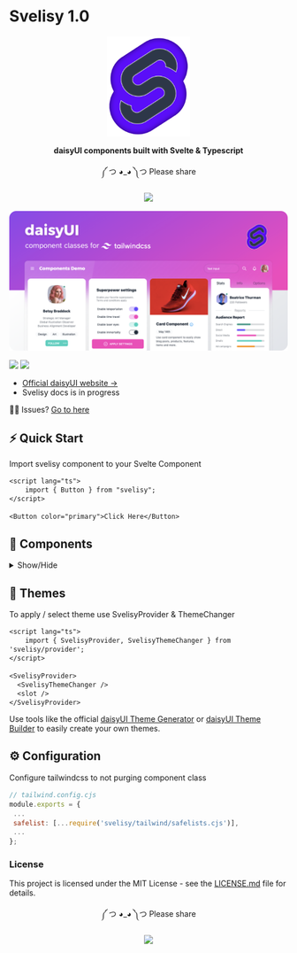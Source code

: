 
# Svelisy 1.0

<div align="center">
<img src="https://raw.githubusercontent.com/brilyyy/svelisy/main/media/logo.png" width="150" alt="Svelisy Logo" >

**daisyUI components built with Svelte & Typescript**
</div>

<div align="center">
  
༼ つ ◕_◕ ༽つ  Please share  
  
[![][tweet]][tweet-url]

</div>

![card-3](https://raw.githubusercontent.com/brilyyy/svelisy/main/media/banner.png)

[![][npm]][npm-url] [![][license]][license-url]

- [Official daisyUI website →](https://daisyui.com/)
- Svelisy docs is in progress

🙋‍♂️ Issues? [Go to here](https://github.com/brilyyy/svelisy/issues)

## ⚡️ Quick Start

Import svelisy component to your Svelte Component

```svelte
<script lang="ts">
    import { Button } from "svelisy";
</script>

<Button color="primary">Click Here</Button>
```

## 🌼 Components

<details>
  <summary>Show/Hide</summary>

- Actions

  - [x] Button
  - [x] Dropdown
  - [x] Modal
  - [x] Swap

- Data display

  - [x] Alert
  - [x] Avatar
  - [x] Badge
  - [x] Card
  - [x] Carousel
  - [x] Chat bubble
  - [x] Collapse
  - [x] Countdown
  - [x] Kbd
  - [x] Progress
  - [x] Radial progress
  - [x] Stat
  - [x] Table
  - [x] Toast
  - [x] Tooltip

- Data input
  - [x] Checkbox
  - [x] Text input
  - [x] Radio
  - [x] Range
  - [x] Rating
  - [x] Select
  - [x] Textarea
  - [x] Toggle
- Layout

  - [x] Artboard
  - [x] Button group
  - [x] Divider
  - [x] Drawer
  - [x] Footer
  - [x] Hero
  - [x] Indicator
  - [x] Input group
  - [x] Mask
  - [x] Stack

- Navigation

  - [x] Bottom Navigation
  - [x] Breadcrumbs
  - [x] Link
  - [x] Menu
  - [x] Navbar
  - [x] Pagination
  - [x] Steps
  - [x] Tab

- Mockup
  - [x] Code
  - [x] Phone
  - [x] Window

</details>

## 🌈 Themes

To apply / select theme use SvelisyProvider & ThemeChanger

```svelte
<script lang="ts">
    import { SvelisyProvider, SvelisyThemeChanger } from 'svelisy/provider';
</script>

<SvelisyProvider>
  <SvelisyThemeChanger />
  <slot />
</SvelisyProvider>
```

Use tools like the official <a href="https://daisyui.com/theme-generator/">daisyUI Theme Generator</a> or <a href="https://themes.ionevolve.com/">daisyUI Theme Builder</a> to easily create your own themes.

## ⚙️ Configuration

Configure tailwindcss to not purging component class

```js
// tailwind.config.cjs
module.exports = {
 ...
 safelist: [...require('svelisy/tailwind/safelists.cjs')],
 ...
};
```

### License

This project is licensed under the MIT License - see the [LICENSE.md](https://github.com/brilyyy/svelisy/blob/main/LICENSE) file for details.

<div align="center">
  
༼ つ ◕_◕ ༽つ  Please share  
  
[![][tweet]][tweet-url]

</div>

[npm]: https://badgen.net/github/tag/brilyyy/svelisy?label=version&color=green
[license]: https://badgen.net/github/license/brilyyy/svelisy?color=green
[npm-url]: https://www.npmjs.com/package/svelisy
[license-url]: https://github.com/brilyyy/svelisy/blob/main/LICENSE
[tweet-url]: https://twitter.com/intent/tweet?text=Svelisy%20%0D%0AdaisyUI%20Components%20for%20Svelte%20%0D%0Ahttps://github.com/brilyyy/svelisy
[tweet]: https://img.shields.io/twitter/url?style=social&url=https%3A%2F%2Fgithub.com%2Fbrilyyy%2Fsvelisy
